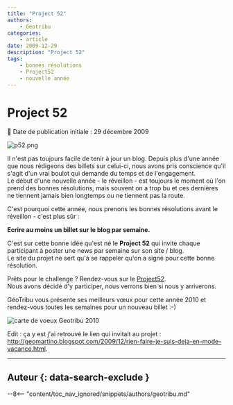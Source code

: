 ```yaml
---
title: "Project 52"
authors:
    - Geotribu
categories:
    - article
date: 2009-12-29
description: "Project 52"
tags:
    - bonnes résolutions
    - Project52
    - nouvelle année
---
```


# Project 52

:calendar: Date de publication initiale : 29 décembre 2009

![p52.png](http://88.191.39.115/fabien/geotribu/logos/p52_60x75.png)

Il n'est pas toujours facile de tenir à jour un blog. Depuis plus d'une année que nous rédigeons des billets sur celui-ci, nous avons pris conscience qu'il s'agit d'un vrai boulot qui demande du temps et de l'engagement.  
Le début d'une nouvelle année - le réveillon - est toujours le moment où l'on prend des bonnes résolutions, mais souvent on a trop bu et ces dernières ne tiennent jamais bien longtemps ou ne tiennent pas la route.

C'est pourquoi cette année, nous prenons les bonnes résolutions avant le réveillon - c'est plus sûr :

**Ecrire au moins un billet sur le blog par semaine.**

C'est sur cette bonne idée qu'est né le **Project 52** qui invite chaque participant à poster une news par semaine sur son site / blog.  
Le site du projet ne sert qu'à se rappeler qu'on a signé pour cette bonne résolution.  

Prêts pour le challenge ? Rendez-vous sur le [Project52](http://project52.info/).  
Nous avons décidé d'y participer, nous verrons bien si nous y arriverons.

GéoTribu vous présente ses meilleurs vœux pour cette année 2010 et rendez-vous toutes les semaines pour un nouveau billet :-)

![carte de voeux Geotribu 2010](http://88.191.39.115/fabien/geotribu/logos/happy_year_2010.png "carte de voeux Geotribu 2010")

Edit : ça y est j'ai retrouvé le lien qui invitait au projet : <http://geomartino.blogspot.com/2009/12/rien-faire-je-suis-deja-en-mode-vacance.html>.

----

## Auteur {: data-search-exclude }

--8<-- "content/toc_nav_ignored/snippets/authors/geotribu.md"
